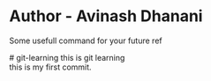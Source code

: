 <h1>Author - Avinash Dhanani</h1>
<p>Some usefull command for your future ref</p>
# git-learning
this is git learning 
<br/>
this is my first commit.
